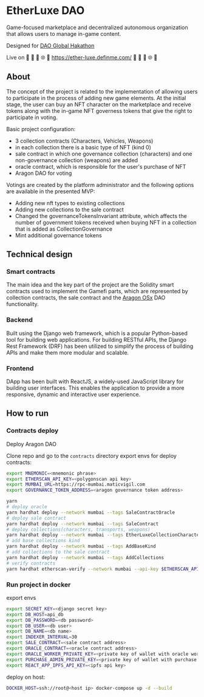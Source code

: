 # EtherLuxe DAO

Game-focused marketplace and decentralized autonomous organization that allows users to manage in-game content.

Designed for [DAO Global Hakathon](https://daoglobalhackathon.hackerearth.com/)

Live on 🤖 🦾 🌃 🌐 🚀 https://ether-luxe.definme.com/ 🤖 🦾 🌃 🌐 🚀

## About

The concept of the project is related to the implementation of allowing users to participate in the process of adding new game elements. At the initial stage, the user can buy an NFT character on the marketplace and receive tokens along with the in-game NFT governess tokens that give the right to participate in voting.

Basic project configuration:

- 3 collection contracts (Characters, Vehicles, Weapons)
- in each collection there is a basic type of NFT (kind 0)
- sale contract in which one governance collection (characters) and one non-governance collection (weapons) are added
- oracle contract, which is responsible for the user's purchase of NFT
- Aragon DAO for voting

Votings are created by the platform administrator and the following options are available in the presented MVP:

- Adding new nft types to existing collections
- Adding new collections to the sale contract
- Changed the governanceTokensInvariant attribute, which affects the number of government tokens received when buying NFT in a collection that is added as CollectionGovernance
- Mint additional governance tokens

## Technical design

### Smart contracts

The main idea and the key part of the project are the Solidity smart contracts used to implement the Gamefi parts, which are represented by collection contracts, the sale contract and the [Aragon OSx](https://devs.aragon.org/docs/osx/) DAO functionality.

### Backend

Built using the Django web framework, which is a popular Python-based tool for building web applications. For building RESTful APIs, the Django Rest Framework (DRF) has been utilized to simplify the process of building APIs and make them more modular and scalable.

### Frontend

DApp has been built with ReactJS, a widely-used JavaScript library for building user interfaces. This enables the application to provide a more responsive, dynamic and interactive user experience.

## How to run

### Contracts deploy

Deploy Aragon DAO

Clone repo and go to the `contracts` directory
export envs for deploy contracts:

``` bash
export MNEMONIC=<mnemonic phrase>
export ETHERSCAN_API_KEY=<polygonscan api key>
export MUMBAI_URL=https://rpc-mumbai.maticvigil.com
export GOVERNANCE_TOKEN_ADDRESS=<aragon governance token address>
```

``` bash
yarn
# deploy oracle
yarn hardhat deploy --network mumbai --tags SaleContractOracle
# deploy sale contract
yarn hardhat deploy --network mumbai --tags SaleContract
# deploy collections(characters, transports, weapons)
yarn hardhat deploy --network mumbai --tags EtherLuxeCollectionCharacters,EtherLuxeCollectionTransports,EtherLuxeCollectionWeapons
# add base collections kind
yarn hardhat deploy --network mumbai --tags AddBaseKind
# add collections to the sale contract
yarn hardhat deploy --network mumbai --tags AddCollections
# verify contracts 
yarn hardhat etherscan-verify --network mumbai --api-key $ETHERSCAN_API_KEY
```

### Run project in docker

export envs

```bash
export SECRET_KEY=<django secret key>
export DB_HOST=api_db
export DB_PASSWORD=<db password>
export DB_USER=<db user>
export DB_NAME=<db name>
export INDEXER_INTERVAL=30
export SALE_CONTRACT=<sale contract address>
export ORACLE_CONTRACT=<oracle contract address>
export ORACLE_WORKER_PRIVATE_KEY=<private key of wallet with oracle worker role>
export PURCHASE_ADMIN_PRIVATE_KEY=<private key of wallet with purchase admin role>
export REACT_APP_IPFS_API_KEY=<ipfs api key>
```

deploy on host:

```bash
DOCKER_HOST=ssh://root@<host ip> docker-compose up -d --build
```
